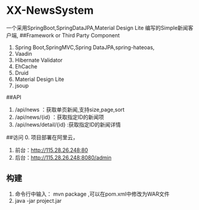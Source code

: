 # XX-NewsSystem
一个采用SpringBoot,SpringDataJPA,Material Design Lite
编写的Simple新闻客户端,
##Framework or Third Party Component
1.  Spring Boot,SpringMVC,Spring DataJPA,spring-hateoas,
2.  Vaadin
3.  Hibernate Validator
4.  EhCache
5.  Druid  
6.  Material Design Lite
7.  jsoup

##API
1.  /api/news ：获取单页新闻,支持size,page,sort
2.  /api/news/{id} ：获取指定ID的新闻项
3.  /api/news/detail/{id} :获取指定ID的新闻详情

##访问
0.  项目部署在阿里云，
1.  前台：http://115.28.26.248:80
2.  后台：http://115.28.26.248:8080/admin

## 构建
1.  命令行中输入： mvn package ,可以在pom.xml中修改为WAR文件
2.  java -jar project.jar
